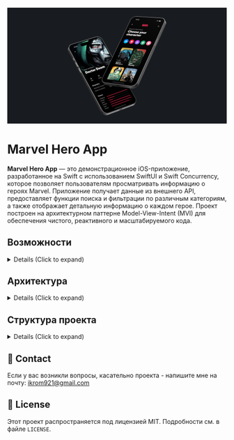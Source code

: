 ![AppCover](cover.jpg)

# Marvel Hero App

**Marvel Hero App** — это демонстрационное iOS-приложение, разработанное на Swift с использованием SwiftUI и Swift Concurrency, которое позволяет пользователям просматривать информацию о героях Marvel. Приложение получает данные из внешнего API, предоставляет функции поиска и фильтрации по различным категориям, а также отображает детальную информацию о каждом герое. Проект построен на архитектурном паттерне Model-View-Intent (MVI) для обеспечения чистого, реактивного и масштабируемого кода.

## Возможности
<details>
<summary> Details (Click to expand) </summary>
  <br>

  - **Список Героев:** Отображение всех доступных героев Marvel в удобной сетке.
  - **Поиск:** Мгновенный поиск героев по имени или полному имени.
  - **Фильтрация по Категориям:** Фильтрация героев по предопределенным категориям (Герои, Злодеи, Антагонисты, Инопланетяне, Люди) на основе их биографических данных.
  - **Детальный Профиль Героя:** Просмотр подробной информации о каждом герое, включая характеристики, внешность и биографию.
  - **Кэширование Данных:** Использование кэша для более быстрой загрузки данных и уменьшения сетевого трафика.
  - **Обработка Ошибок:** Информативное отображение сетевых ошибок через модальные окна.
  - **Скелетный Экран:** Плавный пользовательский опыт во время загрузки данных с помощью анимированных скелетных экранов.
  - **MVI Архитектура:** Чистое разделение ответственности и реактивное управление состоянием.
</details>

## Архитектура
<details>
  <summary> Details (Click to expand) </summary>

  Проект строго следует принципам MVI, что обеспечивает однонаправленный поток данных и предсказуемое управление состоянием:

  - **Intent:** Представляет действия пользователя или события, которые могут изменить состояние приложения.
  - **State:** Неизменяемая структура, которая описывает текущее состояние пользовательского интерфейса. Все изменения UI происходят в ответ на изменения State.
  - **Store:** Центральный компонент, который принимает `Intent`, обрабатывает их (выполняя бизнес-логику, сетевые запросы, кэширование), и обновляет `State`. `View` подписывается на изменения `State` в `Store`.
  - **View:** Отображает пользовательский интерфейс на основе текущего `State` и отправляет `Intent` в `Store` в ответ на взаимодействие пользователя.
</details>

## Структура проекта
<details>
  <summary> Details (Click to expand) </summary>

  ```bash
    Marvel Hero/
  ├── Core/
  │   ├── Data/
  │   │   ├── Cache/           # Сервис кэширования данных
  │   │   ├── Models/          # Модели данных
  │   │   └── Network/         # Сетевой слой
  │   └── UI/
  │       └── Extensions/      # Расширения для View
  ├── Features/
  │   ├── Delegate/            # Делегаты приложения
  │   ├── Hero/
  │   │   ├── Category/        # Компоненты, связанные с категориями
  │   │   ├── Components/      # Переиспользуемые UI-компоненты
  │   │   ├── Menu/            # Компоненты меню
  │   │   ├── HeroIntent.swift # Определения интентов
  │   │   ├── HeroState.swift  # Определения состояний
  │   │   ├── HeroStore.swift  # Основной Store для логики героев
  │   │   └── HeroView.swift   # Основной View для отображения героев
  │   └── ...
  ├── Supporting/              # Ресурсы (Assets.xcassets, Info.plist)

   MarvelHeroTests/            # Юнит-тесты
      └── HeroStoreTests.swift # Тесты для HeroStore
  ```
</details>

## 🤝 Contact
Если у вас возникли вопросы, касательно проекта - напишите мне на почту: ikrom921@gmail.com

## 🔖 License
Этот проект распространяется под лицензией MIT. Подробности см. в файле `LICENSE`.
